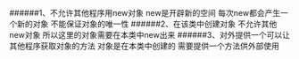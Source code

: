 ######1、不允许其他程序用new对象
         new是开辟新的空间  每次new都会产生一个新的对象 不能保证对象的唯一性
######2、在该类中创建对象
         不允许其他new对象 所以这里的对象需要在本类中new出来
######3、对外提供一个可以让其他程序获取对象的方法
         对象是在本类中创建的  需要提供一个方法供外部使用